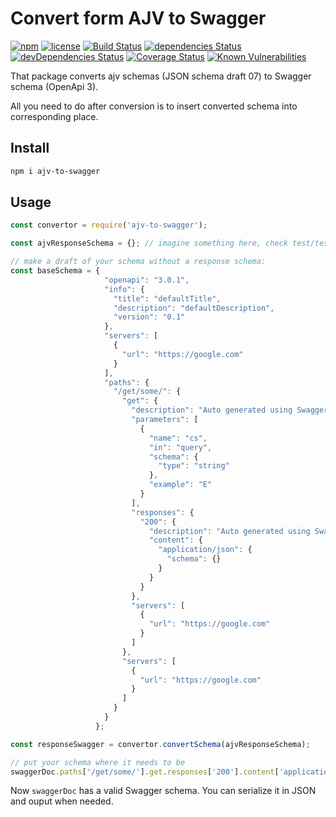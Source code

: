 # Convert form AJV to Swagger

[![npm](https://img.shields.io/npm/v/ajv-to-swagger.svg)](https://npm.im/ajv-to-swagger)
[![license](https://img.shields.io/npm/l/ajv-to-swagger.svg)](https://npm.im/ajv-to-swagger)
[![Build Status](https://travis-ci.org/bollwar404/ajv-to-swagger.svg?branch=master)](https://travis-ci.org/bollwar404/ajv-to-swagger)
[![dependencies Status](https://david-dm.org/bollwar404/ajv-to-swagger/status.svg)](https://david-dm.org/bollwar404/ajv-to-swagger)
[![devDependencies Status](https://david-dm.org/bollwar404/ajv-to-swagger/dev-status.svg)](https://david-dm.org/bollwar404/ajv-to-swagger?type=dev)
[![Coverage Status](https://coveralls.io/repos/github/bollwar404/ajv-to-swagger/badge.svg?branch=master)](https://coveralls.io/github/bollwar404/ajv-to-swagger?branch=master)
[![Known Vulnerabilities](https://snyk.io/test/github/bollwar404/ajv-to-swagger/badge.svg)](https://snyk.io/test/github/bollwar404/ajv-to-swagger)

That package converts ajv schemas (JSON schema draft 07) to Swagger schema (OpenApi 3).

All you need to do after conversion is to insert converted schema into corresponding place.

## Install

```bash
npm i ajv-to-swagger
```

## Usage

```js
const convertor = require('ajv-to-swagger');

const ajvResponseSchema = {}; // imagine something here, check test/test.js for an example

// make a draft of your schema without a response schema:
const baseSchema = {
                     "openapi": "3.0.1",
                     "info": {
                       "title": "defaultTitle",
                       "description": "defaultDescription",
                       "version": "0.1"
                     },
                     "servers": [
                       {
                         "url": "https://google.com"
                       }
                     ],
                     "paths": {
                       "/get/some/": {
                         "get": {
                           "description": "Auto generated using Swagger Inspector",
                           "parameters": [
                             {
                               "name": "cs",
                               "in": "query",
                               "schema": {
                                 "type": "string"
                               },
                               "example": "E"
                             }
                           ],
                           "responses": {
                             "200": {
                               "description": "Auto generated using Swagger Inspector",
                               "content": {
                                 "application/json": {
                                   "schema": {}
                                 }
                               }
                             }
                           },
                           "servers": [
                             {
                               "url": "https://google.com"
                             }
                           ]
                         },
                         "servers": [
                           {
                             "url": "https://google.com"
                           }
                         ]
                       }
                     }
                   };

const responseSwagger = convertor.convertSchema(ajvResponseSchema);

// put your schema where it needs to be
swaggerDoc.paths['/get/some/'].get.responses['200'].content['application/json'].schema = convertedSchema.schema;
```

Now `swaggerDoc` has a valid Swagger schema. You can serialize it in JSON and ouput when needed.
